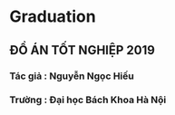 # Graduation
## ĐỒ ÁN TỐT NGHIỆP 2019 
### Tác giả : Nguyễn Ngọc Hiếu
### Trường  : Đại học Bách Khoa Hà Nội
